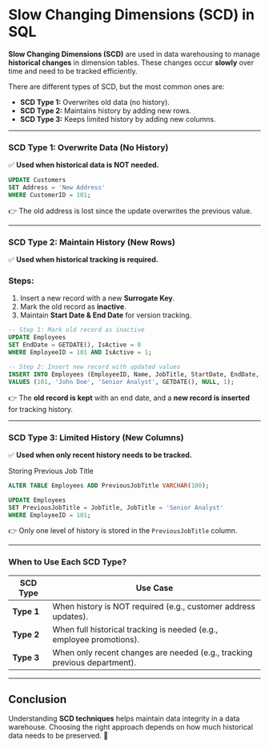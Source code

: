 # Slow Changing Dimensions (SCD) in SQL

**Slow Changing Dimensions (SCD)** are used in data warehousing to manage **historical changes** in dimension tables. These changes occur **slowly** over time and need to be tracked efficiently.

There are different types of SCD, but the most common ones are:
- **SCD Type 1:** Overwrites old data (no history).
- **SCD Type 2:** Maintains history by adding new rows.
- **SCD Type 3:** Keeps limited history by adding new columns.

---

### SCD Type 1: Overwrite Data (No History)

✅ **Used when historical data is NOT needed.**

```sql
UPDATE Customers
SET Address = 'New Address'
WHERE CustomerID = 101;
```
👉 The old address is lost since the update overwrites the previous value.

---

### SCD Type 2: Maintain History (New Rows)

✅ **Used when historical tracking is required.**

### Steps:
1. Insert a new record with a new **Surrogate Key**.
2. Mark the old record as **inactive**.
3. Maintain **Start Date & End Date** for version tracking.

```sql
-- Step 1: Mark old record as inactive
UPDATE Employees
SET EndDate = GETDATE(), IsActive = 0
WHERE EmployeeID = 101 AND IsActive = 1;

-- Step 2: Insert new record with updated values
INSERT INTO Employees (EmployeeID, Name, JobTitle, StartDate, EndDate, IsActive)
VALUES (101, 'John Doe', 'Senior Analyst', GETDATE(), NULL, 1);
```
👉 The **old record is kept** with an end date, and a **new record is inserted** for tracking history.

---

### SCD Type 3: Limited History (New Columns)

✅ **Used when only recent history needs to be tracked.**

Storing Previous Job Title
```sql
ALTER TABLE Employees ADD PreviousJobTitle VARCHAR(100);

UPDATE Employees
SET PreviousJobTitle = JobTitle, JobTitle = 'Senior Analyst'
WHERE EmployeeID = 101;
```
👉 Only one level of history is stored in the `PreviousJobTitle` column.

---

### When to Use Each SCD Type?
| SCD Type | Use Case |
|----------|---------|
| **Type 1** | When history is NOT required (e.g., customer address updates). |
| **Type 2** | When full historical tracking is needed (e.g., employee promotions). |
| **Type 3** | When only recent changes are needed (e.g., tracking previous department). |

---

## Conclusion
Understanding **SCD techniques** helps maintain data integrity in a data warehouse. Choosing the right approach depends on how much historical data needs to be preserved. 🚀
